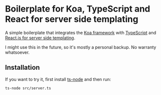 # Boilerplate for Koa, TypeScript and React for server side templating

A simple boilerplate that integrates the [Koa framework](http://koajs.com) with [TypeScript](http://www.typescriptlang.org) and [React.js for server side templating](https://medium.com/@velmu/react-is-gaining-ground-as-a-universal-server-side-templating-system-26fe02eebe12).

I might use this in the future, so it's mostly a personal backup. No warranty whatsoever.

## Installation

If you want to try it, first install [ts-node](https://github.com/TypeStrong/ts-node) and then run:

```
ts-node src/server.ts
```
